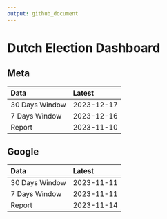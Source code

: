 ```yaml
---
output: github_document
---
```


# Dutch Election Dashboard



## Meta


|Data           |Latest     |
|:--------------|:----------|
|30 Days Window |2023-12-17 |
|7 Days Window  |2023-12-16 |
|Report         |2023-11-10 |

## Google


|Data           |Latest     |
|:--------------|:----------|
|30 Days Window |2023-11-11 |
|7 Days Window  |2023-11-11 |
|Report         |2023-11-14 |
